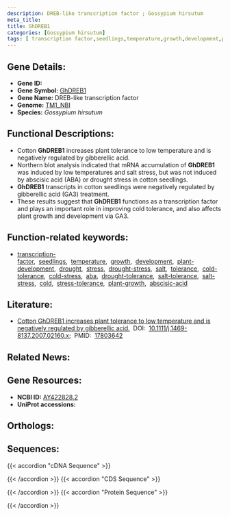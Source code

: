 ```yaml
---
description: DREB-like transcription factor ; Gossypium hirsutum
meta_title:
title: GhDREB1
categories: [Gossypium hirsutum]
tags: [ transcription factor,seedlings,temperature,growth,development,plant development,drought,stress,drought stress,salt,tolerance,cold tolerance,cold stress,aba,drought tolerance,salt tolerance,salt stress,cold,stress tolerance,plant growth,abscisic acid ]
---
```


## Gene Details:
- **Gene ID:** []()
- **Gene Symbol:** <u>GhDREB1</u>
- **Gene Name:** DREB-like transcription factor
- **Genome:** [TM1_NBI](https://yanglab.hzau.edu.cn/CottonMD/download.1)
- **Species:** *Gossypium hirsutum*

## Functional Descriptions:
   - Cotton **GhDREB1** increases plant tolerance to low temperature and is negatively regulated by gibberellic acid.
   - Northern blot analysis indicated that mRNA accumulation of **GhDREB1** was induced by low temperatures and salt stress, but was not induced by abscisic acid (ABA) or drought stress in cotton seedlings. 
   - **GhDREB1** transcripts in cotton seedlings were negatively regulated by gibberellic acid (GA3) treatment.
   - These results suggest that **GhDREB1** functions as a transcription factor and plays an important role in improving cold tolerance, and also affects plant growth and development via GA3.

## Function-related keywords:
   - [transcription-factor](/tags/transcription-factor/),&nbsp;&nbsp;[seedlings](/tags/seedlings/),&nbsp;&nbsp;[temperature](/tags/temperature/),&nbsp;&nbsp;[growth](/tags/growth/),&nbsp;&nbsp;[development](/tags/development/),&nbsp;&nbsp;[plant-development](/tags/plant-development/),&nbsp;&nbsp;[drought](/tags/drought/),&nbsp;&nbsp;[stress](/tags/stress/),&nbsp;&nbsp;[drought-stress](/tags/drought-stress/),&nbsp;&nbsp;[salt](/tags/salt/),&nbsp;&nbsp;[tolerance](/tags/tolerance/),&nbsp;&nbsp;[cold-tolerance](/tags/cold-tolerance/),&nbsp;&nbsp;[cold-stress](/tags/cold-stress/),&nbsp;&nbsp;[aba](/tags/aba/),&nbsp;&nbsp;[drought-tolerance](/tags/drought-tolerance/),&nbsp;&nbsp;[salt-tolerance](/tags/salt-tolerance/),&nbsp;&nbsp;[salt-stress](/tags/salt-stress/),&nbsp;&nbsp;[cold](/tags/cold/),&nbsp;&nbsp;[stress-tolerance](/tags/stress-tolerance/),&nbsp;&nbsp;[plant-growth](/tags/plant-growth/),&nbsp;&nbsp;[abscisic-acid](/tags/abscisic-acid/)

## Literature:
   - [Cotton GhDREB1 increases plant tolerance to low temperature and is negatively regulated by gibberellic acid.](https://doi.org/10.1111/j.1469-8137.2007.02160.x)&nbsp;&nbsp;DOI:&nbsp;&nbsp;[10.1111/j.1469-8137.2007.02160.x](https://doi.org/10.1111/j.1469-8137.2007.02160.x);&nbsp;&nbsp;PMID:&nbsp;&nbsp;[17803642](https://pubmed.ncbi.nlm.nih.gov/17803642/)

## Related News:

## Gene Resources:
- **NCBI ID:**  [AY422828.2](https://www.ncbi.nlm.nih.gov/gene/?term=AY422828.2)
- **UniProt accessions:**  [](https://www.uniprot.org/uniprotkb//entry)

## Orthologs:

## Sequences:
{{< accordion "cDNA Sequence" >}}

{{< /accordion >}}
{{< accordion "CDS Sequence" >}}

{{< /accordion >}}
{{< accordion "Protein Sequence" >}}

{{< /accordion >}}
